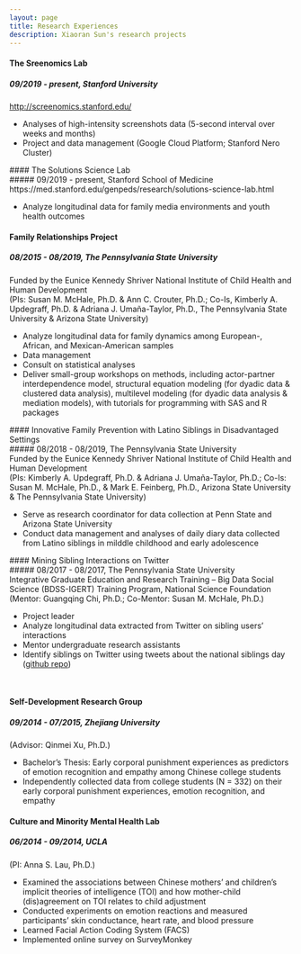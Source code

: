 ```yaml
---
layout: page
title: Research Experiences
description: Xiaoran Sun's research projects
---
```

<meta name="format-detection" content="telephone=no">

#### The Sreenomics Lab <br/>
##### 09/2019 - present, Stanford University <br/>
http://screenomics.stanford.edu/
<ul>
<li>Analyses of high-intensity screenshots data (5-second interval over weeks and months)</li>
<li>Project and data management (Google Cloud Platform; Stanford Nero Cluster)</li>
</ul>
#### The Solutions Science Lab <br/>
##### 09/2019 - present, Stanford School of Medicine <br/>
https://med.stanford.edu/genpeds/research/solutions-science-lab.html
<ul>
<li>Analyze longitudinal data for family media environments and youth health outcomes </li>
</ul>

#### Family Relationships Project <br/>
##### 08/2015 - 08/2019, The Pennsylvania State University <br/>
Funded by the Eunice Kennedy Shriver National Institute of Child Health and Human Development <br/>
(PIs: Susan M. McHale, Ph.D. & Ann C. Crouter, Ph.D.; Co-Is, Kimberly A. Updegraff, Ph.D. & Adriana J. Umaña-Taylor, Ph.D., The Pennsylvania State University & Arizona State University) <br/>
<ul>
<li>Analyze longitudinal data for family dynamics among European-, African, and Mexican-American samples</li>
<li>Data management</li>
<li>Consult on statistical analyses</li>
<li>Deliver small-group workshops on methods, including actor-partner interdependence model, structural equation modeling (for dyadic data & clustered data analysis), multilevel modeling (for dyadic data analysis & mediation models), with tutorials for programming with SAS and R packages </li>
</ul>
#### Innovative Family Prevention with Latino Siblings in Disadvantaged Settings <br/>
##### 08/2018 - 08/2019, The Pennsylvania State University <br/>
Funded by the Eunice Kennedy Shriver National Institute of Child Health and Human Development <br/>
(PIs: Kimberly A. Updegraff, Ph.D. & Adriana J. Umaña-Taylor, Ph.D.; Co-Is: Susan M. McHale, Ph.D., & Mark E. Feinberg, Ph.D., Arizona State University & The Pennsylvania State University) <br/>
<ul>
<li>Serve as research coordinator for data collection at Penn State and Arizona State University</li>
<li>Conduct data management and analyses of daily diary data collected from Latino siblings in milddle childhood and early adolescence</li>
</ul>
#### Mining Sibling Interactions on Twitter <br/>
##### 08/2017 - 08/2017, The Pennsylvania State University <br/>
 Integrative Graduate Education and Research Training – Big Data Social Science (BDSS-IGERT) Training Program, National Science Foundation<br/>
(Mentor: Guangqing Chi, Ph.D.; Co-Mentor: Susan M. McHale, Ph.D.) <br/>
<ul>
<li>Project leader</li>
<li>Analyze longitudinal data extracted from Twitter on sibling users’ interactions</li>
<li>Mentor undergraduate research assistants</li>
<li>Identify siblings on Twitter using tweets about the national siblings day (<a href="https://github.com/xiaoransun/Twitter_National_Sibling_Day">github repo</a>)</li>
</ul>
<br/>

#### Self-Development Research Group <br/>
##### 09/2014 - 07/2015, Zhejiang University <br/>
(Advisor: Qinmei Xu, Ph.D.) <br/>
<ul>
<li>Bachelor’s Thesis: Early corporal punishment experiences as predictors of emotion recognition and empathy among Chinese college students</li>
<li>Independently collected data from college students (N = 332) on their early corporal punishment experiences, emotion recognition, and empathy </li>
</ul>

#### Culture and Minority Mental Health Lab <br/>
##### 06/2014 - 09/2014, UCLA <br/>
(PI: Anna S. Lau, Ph.D.) <br/>
<ul>
<li>Examined the associations between Chinese mothers’ and children’s implicit theories of intelligence (TOI) and how mother-child (dis)agreement on TOI relates to child adjustment </li>
<li>Conducted experiments on emotion reactions and measured participants’ skin conductance, heart rate, and blood pressure</li>
<li>Learned Facial Action Coding System (FACS)</li>
<li>Implemented online survey on SurveyMonkey</li>
</ul>
<br/>



<!-- Note: this is how to write a comment in HTML. Everything in here won't show up on your webpage.-->

<!--
To increase the size of the title, use fewer # in front of the paper title.
To decrease the size of the title, use more #. 
To remove the italics, remove the * before and after the description
To remove the underline from the title, remove the <u> tags (<u> and </u>)
-->
